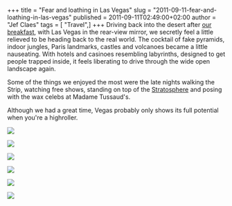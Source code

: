 +++
title = "Fear and loathing in Las Vegas"
slug = "2011-09-11-fear-and-loathing-in-las-vegas"
published = 2011-09-11T02:49:00+02:00
author = "Jef Claes"
tags = [ "Travel",]
+++
Driving back into the desert after [our
breakfast](http://www.youtube.com/watch?v=5GHczEmd11E), with Las Vegas
in the rear-view mirror, we secretly feel a little relieved to be
heading back to the real world. The cocktail of fake pyramids, indoor
jungles, Paris landmarks, castles and volcanoes became a little
nauseating. With hotels and casinoes resembling labyrinths, designed to
get people trapped inside, it feels liberating to drive through the wide
open landscape again.

  

Some of the things we enjoyed the most were the late nights walking the
Strip, watching free shows, standing on top of the
[Stratosphere](http://en.wikipedia.org/wiki/Stratosphere_Las_Vegas) and
posing with the wax celebs at Madame Tussaud's. 

  

Although we had a great time, Vegas probably only shows its full
potential when you're a highroller.  
  

[![](../images/thumbnails/2011-09-11-fear-and-loathing-in-las-vegas-LasVegas_0371.png)](../images/2011-09-11-fear-and-loathing-in-las-vegas-LasVegas_0371.png)

  

[![](../images/thumbnails/2011-09-11-fear-and-loathing-in-las-vegas-LasVegas_0107.png)](../images/2011-09-11-fear-and-loathing-in-las-vegas-LasVegas_0107.png)

  

[![](../images/thumbnails/2011-09-11-fear-and-loathing-in-las-vegas-LasVegas_0313.png)](../images/2011-09-11-fear-and-loathing-in-las-vegas-LasVegas_0313.png)

  

[![](../images/thumbnails/2011-09-11-fear-and-loathing-in-las-vegas-LasVegas_0360.png)](../images/2011-09-11-fear-and-loathing-in-las-vegas-LasVegas_0360.png)

  

[![](../images/thumbnails/2011-09-11-fear-and-loathing-in-las-vegas-LasVegas_0290.png)](../images/2011-09-11-fear-and-loathing-in-las-vegas-LasVegas_0290.png)

  

[![](../images/thumbnails/2011-09-11-fear-and-loathing-in-las-vegas-LasVegas_0231.png)](../images/2011-09-11-fear-and-loathing-in-las-vegas-LasVegas_0231.png)
